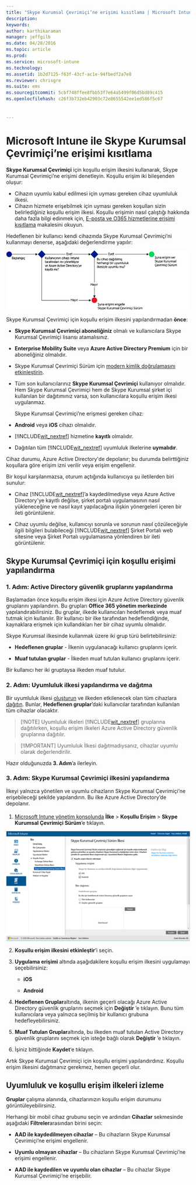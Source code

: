 ```yaml
---
title: "Skype Kurumsal Çevrimiçi’ne erişimi kısıtlama | Microsoft Intune"
description: 
keywords: 
author: karthikaraman
manager: jeffgilb
ms.date: 04/28/2016
ms.topic: article
ms.prod: 
ms.service: microsoft-intune
ms.technology: 
ms.assetid: 1b2d7125-f63f-43cf-ac1e-94fbedf2a7e8
ms.reviewer: chrisgre
ms.suite: ems
ms.sourcegitcommit: 5cbf748ffee8fbb53f7e64a5499f06d5bd89c415
ms.openlocfilehash: c26f3b732eb42903c72e8655542ee1ed586f5c67


---
```


# Microsoft Intune ile Skype Kurumsal Çevrimiçi’ne erişimi kısıtlama
**Skype Kurumsal Çevrimiçi** için koşullu erişim ilkesini kullanarak, Skype Kurumsal Çevrimiçi’ne erişimi denetleyin.
Koşullu erişim iki bileşenden oluşur:
- Cihazın uyumlu kabul edilmesi için uyması gereken cihaz uyumluluk ilkesi.
- Cihazın hizmete erişebilmek için uyması gereken koşulları sizin belirlediğiniz koşullu erişim ilkesi.
Koşullu erişimin nasıl çalıştığı hakkında daha fazla bilgi edinmek için, [E-posta ve O365 hizmetlerine erişimi kısıtlama](restrict-access-to-email-and-o365-services-with-microsoft-intune.md) makalesini okuyun.

Hedeflenen bir kullanıcı kendi cihazında Skype Kurumsal Çevrimiçi’ni kullanmayı denerse, aşağıdaki değerlendirme yapılır:

![Cihazın Skype Kurumsal Çevrimiçi’ne erişimine izin verileceğini veya erişimin engelleneceğini belirlemek için kullanılan karar noktalarının gösterildiği diyagram](../media/ConditionalAccess_SkypeforBusiness.png)

Skype Kurumsal Çevrimiçi için koşullu erişim ilkesini yapılandırmadan **önce**:
- **Skype Kurumsal Çevrimiçi aboneliğiniz** olmalı ve kullanıcılara Skype Kurumsal Çevrimiçi lisansı atamalısınız.
- **Enterprise Mobility Suite** veya **Azure Active Directory Premium** için bir aboneliğiniz olmalıdır.
-   Skype Kurumsal Çevrimiçi Sürüm için [modern kimlik doğrulamasını etkinleştirin](https://docs.microsoft.com/en-us/intune/deploy-use/restrict-access-to-skype-for-business-online-with-microsoft-intune). 
-  Tüm son kullanıcılarınız **Skype Kurumsal Çevrimiçi** kullanıyor olmalıdır. Hem Skype Kurumsal Çevrimiçi hem de Skype Kurumsal şirket içi kullanılan bir dağıtımınız varsa, son kullanıcılara koşullu erişim ilkesi uygulanmaz.

    Skype Kurumsal Çevrimiçi’ne erişmesi gereken cihaz:

-   **Android** veya **iOS** cihazı olmalıdır.

-   [!INCLUDE[wit_nextref](../includes/wit_nextref_md.md)] hizmetine **kayıtlı** olmalıdır.

-   Dağıtılan tüm [!INCLUDE[wit_nextref](../includes/wit_nextref_md.md)] uyumluluk ilkelerine **uymalıdır**.


Cihaz durumu, Azure Active Directory'de depolanır; bu durumda belirttiğiniz koşullara göre erişim izni verilir veya erişim engellenir.

Bir koşul karşılanmazsa, oturum açtığında kullanıcıya şu iletilerden biri sunulur:

-   Cihaz [!INCLUDE[wit_nextref](../includes/wit_nextref_md.md)]’a kaydedilmediyse veya Azure Active Directory'ye kayıtlı değilse, şirket portalı uygulamasının nasıl yükleneceğine ve nasıl kayıt yapılacağına ilişkin yönergeleri içeren bir ileti görüntülenir.

-   Cihaz uyumlu değilse, kullanıcıyı sorunla ve sorunun nasıl çözüleceğiyle ilgili bilgileri bulabileceği [!INCLUDE[wit_nextref](../includes/wit_nextref_md.md)] Şirket Portalı web sitesine veya Şirket Portalı uygulamasına yönlendiren bir ileti görüntülenir.

## Skype Kurumsal Çevrimiçi için koşullu erişimi yapılandırma

### 1. Adım: Active Directory güvenlik gruplarını yapılandırma
Başlamadan önce koşullu erişim ilkesi için Azure Active Directory güvenlik gruplarını yapılandırın. Bu grupları **Office 365 yönetim merkezinde** yapılandırabilirsiniz. Bu gruplar, ilkede kullanıcıları hedeflemek veya muaf tutmak için kullanılır. Bir kullanıcı bir ilke tarafından hedeflendiğinde, kaynaklara erişmek için kullandıkları her bir cihaz uyumlu olmalıdır.

Skype Kurumsal ilkesinde kullanmak üzere iki grup türü belirtebilirsiniz:

-   **Hedeflenen gruplar** - İlkenin uygulanacağı kullanıcı gruplarını içerir.

-   **Muaf tutulan gruplar** - İlkeden muaf tutulan kullanıcı gruplarını içerir.

Bir kullanıcı her iki gruptaysa ilkeden muaf tutulur.

### 2. Adım: Uyumluluk ilkesi yapılandırma ve dağıtma
Bir uyumluluk ilkesi [oluşturun](create-a-device-compliance-policy-in-microsoft-intune.md) ve ilkeden etkilenecek olan tüm cihazlara [dağıtın](deploy-and-monitor-a-device-compliance-policy-in-microsoft-intune.md). Bunlar, **Hedeflenen gruplar**’daki kullanıcılar tarafından kullanılan tüm cihazlar olacaktır.

> [!NOTE] Uyumluluk ilkeleri [!INCLUDE[wit_nextref](../includes/wit_nextref_md.md)] gruplarına dağıtılırken, koşullu erişim ilkeleri Azure Active Directory güvenlik gruplarına dağıtılır.


> [!IMPORTANT] Uyumluluk İlkesi dağıtmadıysanız, cihazlar uyumlu olarak değerlendirilir.

Hazır olduğunuzda **3. Adım**’a ilerleyin.

### 3. Adım: Skype Kurumsal Çevrimiçi ilkesini yapılandırma
İlkeyi yalnızca yönetilen ve uyumlu cihazların Skype Kurumsal Çevrimiçi’ne erişebileceği şekilde yapılandırın. Bu ilke Azure Active Directory’de depolanır.

####
1.  [Microsoft Intune yönetim konsolunda](https://manage.microsoft.com) **İlke** > **Koşullu Erişim** > **Skype Kurumsal Çevrimiçi Sürüm**’e tıklayın.

![Skype Kurumsal Çevrimiçi koşullu erişim ilkesi sayfasının ekran görüntüsü](./media/conditional_access_SFBPolicy.png)

2.  **Koşullu erişim ilkesini etkinleştir**’i seçin.

3.  **Uygulama erişimi** altında aşağıdakilere koşullu erişim ilkesini uygulamayı seçebilirsiniz:

    -   **iOS**

    -   **Android**

4.   **Hedeflenen Gruplar**altında, ilkenin geçerli olacağı Azure Active Directory güvenlik gruplarını seçmek için **Değiştir** ’e tıklayın. Bunu tüm kullanıcılara veya yalnızca seçilmiş bir kullanıcı grubuna hedefleyebilirsiniz.

5.   **Muaf Tutulan Gruplar**altında, bu ilkeden muaf tutulan Active Directory güvenlik gruplarını seçmek için isteğe bağlı olarak **Değiştir** ’e tıklayın.

6.  İşiniz bittiğinde **Kaydet**‘e tıklayın.

Artık Skype Kurumsal Çevrimiçi için koşullu erişimi yapılandırdınız. Koşullu erişim ilkesini dağıtmanız gerekmez, hemen geçerli olur.


## Uyumluluk ve koşullu erişim ilkeleri izleme
 **Gruplar** çalışma alanında, cihazlarınızın koşullu erişim durumunu görüntüleyebilirsiniz.

Herhangi bir mobil cihaz grubunu seçin ve ardından **Cihazlar** sekmesinde aşağıdaki **Filtreler**arasından birini seçin:

* **AAD ile kaydedilmeyen cihazlar** – Bu cihazların Skype Kurumsal Çevrimiçi’ne erişimi engellenir.

* **Uyumlu olmayan cihazlar** – Bu cihazların Skype Kurumsal Çevrimiçi’ne erişimi engellenir.

* **AAD ile kaydedilen ve uyumlu olan cihazlar** – Bu cihazlar Skype Kurumsal Çevrimiçi’ne erişebilir.



<!--HONumber=Jun16_HO3-->



